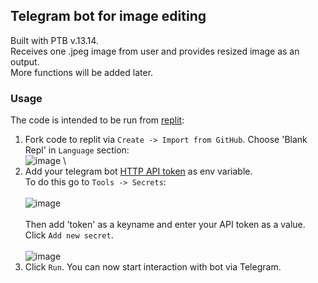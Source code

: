 ## Telegram bot for image editing

Built with PTB v.13.14.  
Receives one .jpeg image from user and provides resized image as an output.  
More functions will be added later.


### Usage
The code is intended to be run from [replit](https://replit.com/~):
1. Fork code to replit via `Create -> Import from GitHub`. Choose 'Blank Repl' in `Language` section:\
![image](https://user-images.githubusercontent.com/116455436/216061237-cdacad3f-66c6-4989-9086-388718065067.png)
\
2. Add your telegram bot [HTTP API token](https://www.siteguarding.com/en/how-to-get-telegram-bot-api-token) as env variable.  
To do this go to `Tools -> Secrets`:\
\
![image](https://user-images.githubusercontent.com/116455436/216042833-c5389e60-806a-4f28-93de-c16793d29c6a.png)
\
\
Then add 'token' as a keyname and enter your API token as a value. Click `Add new secret`.\
\
![image](https://user-images.githubusercontent.com/116455436/216043742-729587c2-5298-46e1-a7d2-13d3cf77d667.png)
3. Click `Run`. You can now start interaction with bot via Telegram.


